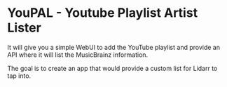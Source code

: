 # YouPAL - Youtube Playlist Artist Lister

It will give you a simple WebUI to add the YouTube playlist and provide an API where it will list the MusicBrainz information.

The goal is to create an app that would provide a custom list for Lidarr to tap into.
